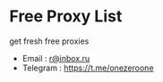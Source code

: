 # Free Proxy List
get fresh free proxies
* Email    : r@inbox.ru
* Telegram : https://t.me/onezeroone
